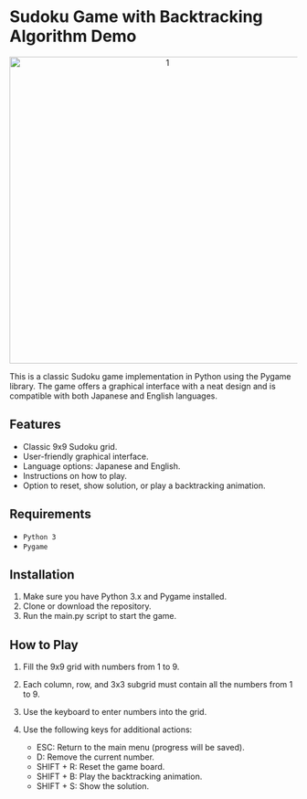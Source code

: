 # Sudoku Game with Backtracking Algorithm Demo

<p align="center">
  <img width="537" alt="1" src="https://user-images.githubusercontent.com/111611023/226086168-efc15c2c-b31a-4cc4-a6a6-341596adae3b.gif">
</p>

This is a classic Sudoku game implementation in Python using the Pygame library. The game offers a graphical interface with a neat design and is compatible with both Japanese and English languages.

## Features
- Classic 9x9 Sudoku grid.
- User-friendly graphical interface.
- Language options: Japanese and English.
- Instructions on how to play.
- Option to reset, show solution, or play a backtracking animation.

## Requirements
- `Python 3`
- `Pygame`

## Installation
1. Make sure you have Python 3.x and Pygame installed.
2. Clone or download the repository.
3. Run the main.py script to start the game.

## How to Play
1. Fill the 9x9 grid with numbers from 1 to 9.
2. Each column, row, and 3x3 subgrid must contain all the numbers from 1 to 9.
3. Use the keyboard to enter numbers into the grid.

4. Use the following keys for additional actions:
   - ESC: Return to the main menu (progress will be saved).
   - D: Remove the current number.
   - SHIFT + R: Reset the game board.
   - SHIFT + B: Play the backtracking animation.
   - SHIFT + S: Show the solution.
